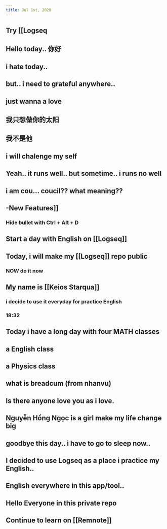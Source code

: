 ```yaml
---
title: Jul 1st, 2020
---
```


## Try [[Logseq
## Hello today.. 你好
## i hate today..
## but.. i need to grateful anywhere..
## just wanna a love
## 我只想做你的太阳
## 我不是他
## i will chalenge my self
## Yeah.. it runs well.. but sometime.. i runs no well
## i am cou... coucil?? what meaning??
## -New Features]]
### Hide bullet with Ctrl + Alt + D
## Start a day with English on [[Logseq]]
## Today, i will make my [[Logseq]] repo public
### NOW do it now
## My name is [[Keios Starqua]]
### i decide to use it everyday for practice English
### 18:32
## Today i have a long day with four MATH classes
## a English class
## a Physics class
## what is breadcum (from nhanvu)
## Is there anyone love you as i love.
## Nguyễn Hồng Ngọc is a girl make my life change big
## goodbye this day.. i have to go to sleep now..
## I decided to use Logseq as a place i practice my English..
## English everywhere in this app/tool..
## Hello Everyone in this private repo
## Continue to learn on [[Remnote]]